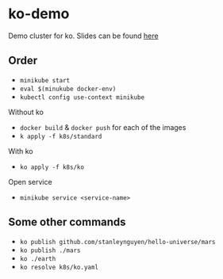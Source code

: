 # ko-demo

Demo cluster for ko.
Slides can be found [here](https://docs.google.com/presentation/d/1RPEH_FwcobhATPmFyxxxj9WpV3TawvVlMUDWitEsBC4/edit?usp=sharing)

## Order

- `minikube start`
- `eval $(minukube docker-env)`
- `kubectl config use-context minikube`

Without ko

- `docker build` & `docker push` for each of the images
- `k apply -f k8s/standard`

With ko

- `ko apply -f k8s/ko`

Open service

- `minikube service <service-name>`

## Some other commands

- `ko publish github.com/stanleynguyen/hello-universe/mars`
- `ko publish ./mars`
- `ko ./earth`
- `ko resolve k8s/ko.yaml`
